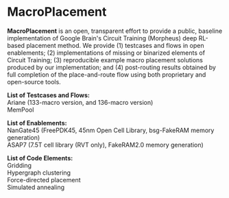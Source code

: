 # MacroPlacement
**MacroPlacement** is an open, transparent effort to provide a public, baseline implementation of Google Brain's Circuit Training (Morpheus) deep RL-based placement method.  We provide (1) testcases and flows in open enablements; (2) implementations of missing or binarized elements of Circuit Training; (3) reproducible example macro placement solutions produced by our implementation; and (4) post-routing results obtained by full completion of the place-and-route flow using both proprietary and open-source tools.

**List of Testcases and Flows:**  
     Ariane (133-macro version, and 136-macro version)  
     MemPool  

**List of Enablements:**  
     NanGate45 (FreePDK45, 45nm Open Cell Library, bsg-FakeRAM memory generation)  
     ASAP7 (7.5T cell library (RVT only), FakeRAM2.0 memory generation)  
  
 
**List of Code Elements:**  
     Gridding  
     Hypergraph clustering  
     Force-directed placement  
     Simulated annealing  

